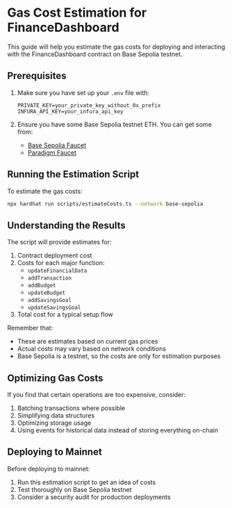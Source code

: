 # Gas Cost Estimation for FinanceDashboard

This guide will help you estimate the gas costs for deploying and interacting with the FinanceDashboard contract on Base Sepolia testnet.

## Prerequisites

1. Make sure you have set up your `.env` file with:
   ```
   PRIVATE_KEY=your_private_key_without_0x_prefix
   INFURA_API_KEY=your_infura_api_key
   ```

2. Ensure you have some Base Sepolia testnet ETH. You can get some from:
   - [Base Sepolia Faucet](https://www.coinbase.com/faucets/base-sepolia-faucet)
   - [Paradigm Faucet](https://faucet.paradigm.xyz/)

## Running the Estimation Script

To estimate the gas costs:

```bash
npx hardhat run scripts/estimateCosts.ts --network base-sepolia
```

## Understanding the Results

The script will provide estimates for:

1. Contract deployment cost
2. Costs for each major function:
   - `updateFinancialData`
   - `addTransaction`
   - `addBudget`
   - `updateBudget`
   - `addSavingsGoal`
   - `updateSavingsGoal`
3. Total cost for a typical setup flow

Remember that:
- These are estimates based on current gas prices
- Actual costs may vary based on network conditions
- Base Sepolia is a testnet, so the costs are only for estimation purposes

## Optimizing Gas Costs

If you find that certain operations are too expensive, consider:

1. Batching transactions where possible
2. Simplifying data structures
3. Optimizing storage usage
4. Using events for historical data instead of storing everything on-chain

## Deploying to Mainnet

Before deploying to mainnet:
1. Run this estimation script to get an idea of costs
2. Test thoroughly on Base Sepolia testnet
3. Consider a security audit for production deployments
